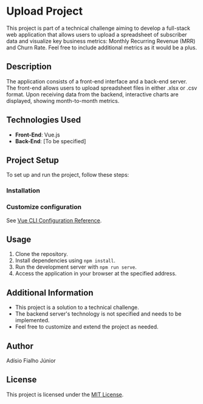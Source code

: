 # Upload Project

This project is part of a technical challenge aiming to develop a full-stack web application that allows users to upload a spreadsheet of subscriber data and visualize key business metrics: Monthly Recurring Revenue (MRR) and Churn Rate. Feel free to include additional metrics as it would be a plus.

## Description

The application consists of a front-end interface and a back-end server. The front-end allows users to upload spreadsheet files in either .xlsx or .csv format. Upon receiving data from the backend, interactive charts are displayed, showing month-to-month metrics.

## Technologies Used

- **Front-End**: Vue.js
- **Back-End**: [To be specified]

## Project Setup

To set up and run the project, follow these steps:

### Installation


### Customize configuration

See [Vue CLI Configuration Reference](https://cli.vuejs.org/config/).

## Usage

1. Clone the repository.
2. Install dependencies using `npm install`.
3. Run the development server with `npm run serve`.
4. Access the application in your browser at the specified address.

## Additional Information

- This project is a solution to a technical challenge.
- The backend server's technology is not specified and needs to be implemented.
- Feel free to customize and extend the project as needed.

## Author

Adísio Fialho Júnior

## License

This project is licensed under the [MIT License](LICENSE).